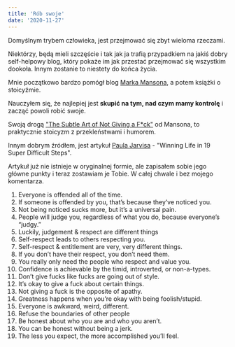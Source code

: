 ```yaml
---
title: 'Rób swoje'
date: '2020-11-27'
---
```


Domyślnym trybem człowieka, jest przejmować się zbyt wieloma rzeczami.

Niektórzy, będą mieli szczęście i tak jak ja trafią przypadkiem na jakiś dobry self-helpowy blog, który pokaże im jak przestać przejmować się wszystkim dookoła. Innym zostanie to niestety do końca życia.

Mnie początkowo bardzo pomógł blog [Marka Mansona](https://markmanson.net/), a potem książki o stoicyźmie.

Nauczyłem się, że najlepiej jest **skupić na tym, nad czym mamy kontrolę** i zacząć powoli robić swoje.

Swoją drogą ["The Subtle Art of Not Giving a F*ck"](https://www.goodreads.com/book/show/28257707-the-subtle-art-of-not-giving-a-f-ck/) od Mansona, to praktycznie stoicyzm z przekleństwami i humorem.

Innym dobrym źródłem, jest artykuł [Paula Jarvisa](https://pjrvs.com/) - "Winning Life in 19 Super Difficult Steps".

Artykuł już nie istnieje w oryginalnej formie, ale zapisałem sobie jego główne punkty i teraz zostawiam je Tobie. W całej chwale i bez mojego komentarza.

1. Everyone is offended all of the time.
1. If someone is offended by you, that’s because they’ve noticed you.
1. Not being noticed sucks more, but it’s a universal pain.
1. People will judge you, regardless of what you do, because everyone’s “judgy.”
1. Luckily, judgement & respect are different things
1. Self-respect leads to others respecting you.
1. Self-respect & entitlement are very, very different things.
1. If you don’t have their respect, you don’t need them.
1. You really only need the people who respect and value you.
1. Confidence is achievable by the timid, introverted, or non-a-types.
1. Don’t give fucks like fucks are going out of style.
1. It’s okay to give a fuck about certain things.
1. Not giving a fuck is the opposite of apathy.
1. Greatness happens when you’re okay with being foolish/stupid.
1. Everyone is awkward, weird, different.
1. Refuse the boundaries of other people
1. Be honest about who you are and who you aren’t.
1. You can be honest without being a jerk.
1. The less you expect, the more accomplished you’ll feel.
